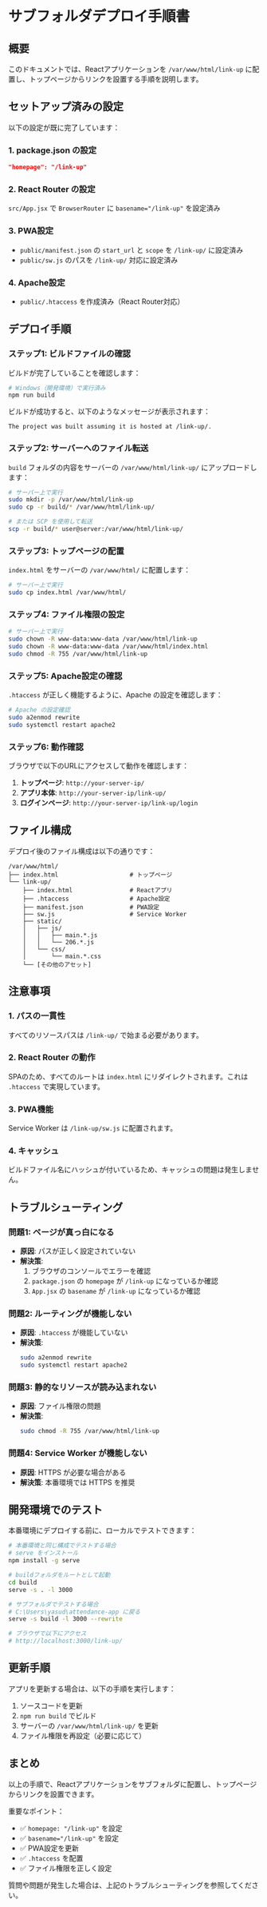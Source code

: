 # サブフォルダデプロイ手順書

## 概要

このドキュメントでは、Reactアプリケーションを `/var/www/html/link-up` に配置し、トップページからリンクを設置する手順を説明します。

## セットアップ済みの設定

以下の設定が既に完了しています：

### 1. package.json の設定
```json
"homepage": "/link-up"
```

### 2. React Router の設定
`src/App.jsx` で `BrowserRouter` に `basename="/link-up"` を設定済み

### 3. PWA設定
- `public/manifest.json` の `start_url` と `scope` を `/link-up/` に設定済み
- `public/sw.js` のパスを `/link-up/` 対応に設定済み

### 4. Apache設定
- `public/.htaccess` を作成済み（React Router対応）

## デプロイ手順

### ステップ1: ビルドファイルの確認

ビルドが完了していることを確認します：

```bash
# Windows（開発環境）で実行済み
npm run build
```

ビルドが成功すると、以下のようなメッセージが表示されます：
```
The project was built assuming it is hosted at /link-up/.
```

### ステップ2: サーバーへのファイル転送

`build` フォルダの内容をサーバーの `/var/www/html/link-up/` にアップロードします：

```bash
# サーバー上で実行
sudo mkdir -p /var/www/html/link-up
sudo cp -r build/* /var/www/html/link-up/

# または SCP を使用して転送
scp -r build/* user@server:/var/www/html/link-up/
```

### ステップ3: トップページの配置

`index.html` をサーバーの `/var/www/html/` に配置します：

```bash
# サーバー上で実行
sudo cp index.html /var/www/html/
```

### ステップ4: ファイル権限の設定

```bash
# サーバー上で実行
sudo chown -R www-data:www-data /var/www/html/link-up
sudo chown -R www-data:www-data /var/www/html/index.html
sudo chmod -R 755 /var/www/html/link-up
```

### ステップ5: Apache設定の確認

`.htaccess` が正しく機能するように、Apache の設定を確認します：

```bash
# Apache の設定確認
sudo a2enmod rewrite
sudo systemctl restart apache2
```

### ステップ6: 動作確認

ブラウザで以下のURLにアクセスして動作を確認します：

1. **トップページ**: `http://your-server-ip/`
2. **アプリ本体**: `http://your-server-ip/link-up/`
3. **ログインページ**: `http://your-server-ip/link-up/login`

## ファイル構成

デプロイ後のファイル構成は以下の通りです：

```
/var/www/html/
├── index.html                    # トップページ
└── link-up/
    ├── index.html                # Reactアプリ
    ├── .htaccess                 # Apache設定
    ├── manifest.json             # PWA設定
    ├── sw.js                     # Service Worker
    ├── static/
    │   ├── js/
    │   │   ├── main.*.js
    │   │   └── 206.*.js
    │   └── css/
    │       └── main.*.css
    └── [その他のアセット]
```

## 注意事項

### 1. パスの一貫性
すべてのリソースパスは `/link-up/` で始まる必要があります。

### 2. React Router の動作
SPAのため、すべてのルートは `index.html` にリダイレクトされます。これは `.htaccess` で実現しています。

### 3. PWA機能
Service Worker は `/link-up/sw.js` に配置されます。

### 4. キャッシュ
ビルドファイル名にハッシュが付いているため、キャッシュの問題は発生しません。

## トラブルシューティング

### 問題1: ページが真っ白になる
- **原因**: パスが正しく設定されていない
- **解決策**: 
  1. ブラウザのコンソールでエラーを確認
  2. `package.json` の `homepage` が `/link-up` になっているか確認
  3. `App.jsx` の `basename` が `/link-up` になっているか確認

### 問題2: ルーティングが機能しない
- **原因**: `.htaccess` が機能していない
- **解決策**:
  ```bash
  sudo a2enmod rewrite
  sudo systemctl restart apache2
  ```

### 問題3: 静的なリソースが読み込まれない
- **原因**: ファイル権限の問題
- **解決策**:
  ```bash
  sudo chmod -R 755 /var/www/html/link-up
  ```

### 問題4: Service Worker が機能しない
- **原因**: HTTPS が必要な場合がある
- **解決策**: 本番環境では HTTPS を推奨

## 開発環境でのテスト

本番環境にデプロイする前に、ローカルでテストできます：

```bash
# 本番環境と同じ構成でテストする場合
# serve をインストール
npm install -g serve

# buildフォルダをルートとして起動
cd build
serve -s . -l 3000

# サブフォルダでテストする場合
# C:\Users\yasud\attendance-app に戻る
serve -s build -l 3000 --rewrite

# ブラウザで以下にアクセス
# http://localhost:3000/link-up/
```

## 更新手順

アプリを更新する場合は、以下の手順を実行します：

1. ソースコードを更新
2. `npm run build` でビルド
3. サーバーの `/var/www/html/link-up/` を更新
4. ファイル権限を再設定（必要に応じて）

## まとめ

以上の手順で、Reactアプリケーションをサブフォルダに配置し、トップページからリンクを設置できます。

重要なポイント：
- ✅ `homepage: "/link-up"` を設定
- ✅ `basename="/link-up"` を設定
- ✅ PWA設定を更新
- ✅ `.htaccess` を配置
- ✅ ファイル権限を正しく設定

質問や問題が発生した場合は、上記のトラブルシューティングを参照してください。

